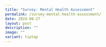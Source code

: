 ```yaml
---
title: "Survey: Mental Health Assessment"
permalink: /survey-mental-health-assessment/
date: 2024-08-27
layout: post
description: ""
image: ""
variant: tiptap
---
```

